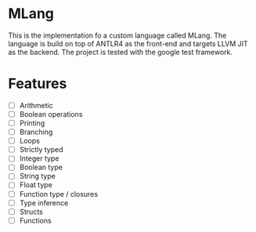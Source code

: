 # MLang

This is the implementation fo a custom language called MLang. The language is build on top of ANTLR4 as the front-end and targets LLVM JIT as the backend. The project is tested with the google test framework.

# Features

- [ ] Arithmetic
- [ ] Boolean operations
- [ ] Printing
- [ ] Branching
- [ ] Loops
- [ ] Strictly typed
- [ ] Integer type
- [ ] Boolean type
- [ ] String type
- [ ] Float type
- [ ] Function type / closures
- [ ] Type inference
- [ ] Structs
- [ ] Functions
